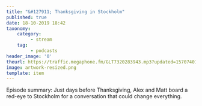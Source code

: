 ```yaml
---
title: "&#127911; Thanksgiving in Stockholm"
published: true
date: 18-10-2019 18:42
taxonomy:
    category:
         - stream
    tag:
         - podcasts
header_image: '0'
theurl: https://traffic.megaphone.fm/GLT7320283943.mp3?updated=1570740175
image: artwork-resized.png
template: item
--- 
```

Episode summary: Just days before Thanksgiving, Alex and Matt board a red-eye to Stockholm for a conversation that could change everything.
